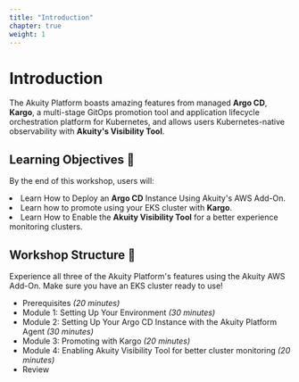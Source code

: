 ```yaml
---
title: "Introduction"
chapter: true
weight: 1
---
```


# Introduction 
The Akuity Platform boasts amazing features from managed <b>Argo CD</b>, <b>Kargo</b>,  a multi-stage GitOps promotion tool and application lifecycle orchestration platform for Kubernetes, and allows users Kubernetes-native observability with **Akuity's Visibility Tool**.
## Learning Objectives :pencil:
By the end of this workshop, users will:
<li> Learn How to Deploy an <b>Argo CD</b> Instance Using Akuity's AWS Add-On. </li>
<li> Learn how to promote using your EKS cluster with <b>Kargo</b>.</li>
<li> Learn How to Enable the <b>Akuity Visibility Tool</b> for a better experience monitoring clusters. </li>

## Workshop Structure :hammer:
Experience all three of the Akuity Platform's features using the Akuity AWS Add-On. Make sure you have an EKS cluster ready to use! <be>
- Prerequisites *(20 minutes)*
- Module 1: Setting Up Your Environment *(30 minutes)*
- Module 2: Setting Up Your Argo CD Instance with the Akuity Platform Agent *(30 minutes)*
- Module 3: Promoting with Kargo *(20 minutes)*
- Module 4: Enabling Akuity Visibility Tool for better cluster monitoring *(20 minutes)*
- Review 

